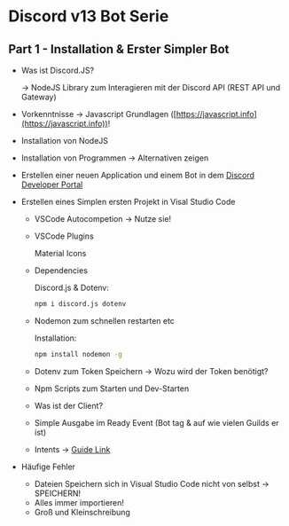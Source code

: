 # Discord v13 Bot Serie

## Part 1 - Installation & Erster Simpler Bot

- Was ist Discord.JS?

    → NodeJS Library zum Interagieren mit der Discord API (REST API und Gateway) 

- Vorkenntnisse → Javascript Grundlagen ([https://javascript.info](https://javascript.info))!
- Installation von NodeJS
- Installation von Programmen → Alternativen zeigen
- Erstellen einer neuen Application und einem Bot in dem [Discord Developer Portal](https://discord.com/developers)
- Erstellen eines Simplen ersten Projekt in Visal Studio Code
    - VSCode Autocompetion → Nutze sie!
    - VSCode Plugins

        Material Icons

    - Dependencies

        Discord.js & Dotenv:

        ```bash
        npm i discord.js dotenv
        ```

    - Nodemon zum schnellen restarten etc

        Installation: 

        ```bash
        npm install nodemon -g
        ```

    - Dotenv zum Token Speichern → Wozu wird der Token benötigt?
    - Npm Scripts zum Starten und Dev-Starten
    - Was ist der Client?
    - Simple Ausgabe im Ready Event (Bot tag & auf wie vielen Guilds er ist)
    - Intents → [Guide Link](https://discordjs.guide/popular-topics/intents.html)
- Häufige Fehler
    - Dateien Speichern sich in Visual Studio Code nicht von selbst → SPEICHERN!
    - Alles immer importieren!
    - Groß und Kleinschreibung